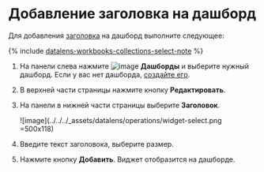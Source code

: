 # Добавление заголовка на дашборд

Для добавления [заголовка](../../dashboard/widget.md#title) на дашборд выполните следующее:


{% include [datalens-workbooks-collections-select-note](../../../_includes/datalens/operations/datalens-workbooks-collections-select-note.md) %}


1. На панели слева нажмите ![image](../../../_assets/datalens/dashboard-0523.svg) **Дашборды** и выберите нужный дашборд. Если у вас нет дашборда, [создайте его](create.md).
1. В верхней части страницы нажмите кнопку **Редактировать**.
1. На панели в нижней части страницы выберите **Заголовок**.

   ![image](../../../_assets/datalens/operations/widget-select.png =500x118)

1. Введите текст заголовока, выберите размер.
1. Нажмите кнопку **Добавить**. Виджет отобразится на дашборде.
